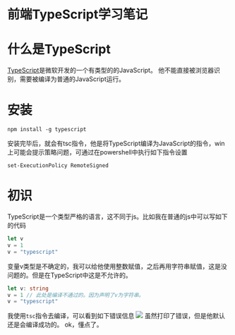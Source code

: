 # 前端TypeScript学习笔记
# 什么是TypeScript
[TypeScript](https://www.typescriptlang.org/zh/)是微软开发的一个有类型的的JavaScript。
他不能直接被浏览器识别，需要被编译为普通的JavaScript运行。
# 安装
```shell
npm install -g typescript
```
安装完毕后，就会有tsc指令，他是将TypeScript编译为JavaScript的指令，win上可能会提示策略问题，可通过在powershell中执行如下指令设置
```shell
set-ExecutionPolicy RemoteSigned
```
# 初识
TypeScript是一个类型严格的语言，这不同于js。比如我在普通的js中可以写如下的代码
```javascript
let v
v = 1
v = "typescript"
```
变量v类型是不确定的，我可以给他使用整数赋值，之后再用字符串赋值，这是没问题的。但是在TypeScript中这是不允许的。
```typescript
let v: string
v = 1 // 此处是编译不通过的。因为声明了v为字符串。
v = "typescript"
```
我使用`tsc`指令去编译，可以看到如下错误信息
![](https://itlab1024-1256529903.cos.ap-beijing.myqcloud.com/202211201458817.png)
虽然打印了错误，但是他默认还是会编译成功的。
ok，懂点了。
# 
